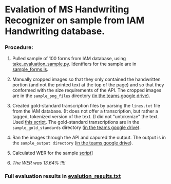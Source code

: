 # Evalation of MS   Handwriting Recognizer on sample from IAM Handwriting database.

### Procedure:
1. Pulled sample of 100 forms from IAM database, using [take_evaluation_sample.py](https://github.com/Linguistics575/575_OCR/blob/master/evaluation/IAM-evaluation-sample/take_evaluation_sample.py).  Identfiers for the sample are in [sample_forms.ls](https://github.com/Linguistics575/575_OCR/blob/master/evaluation/IAM-evaluation-sample/sample_forms.ls).

2. Manually cropped images so that they only contained the handwritten portion (and not the printed text at the top of the page) and so that they conformed with the size requirements of the API. The cropped images are in the `sample_png_files` directory ([in the teams google drive](https://drive.google.com/drive/u/1/folders/1U8530J601jAG38qjmLwACQY2XkU6Cjxs)).

3. Created gold-standard transcription files by parsing the `lines.txt` file from the IAM database.  (It does not offer a transcription, but rather a tagged, tokenized version of the text.  (I did not "untokenize" the text.  Used [this script](https://github.com/Linguistics575/575_OCR/blob/master/evaluation/IAM-evaluation-sample/create_IAM_gold_standards.py).  The gold-standard transcriptions are in the `sample_gold_standards` directory ([in the teams google drive](https://drive.google.com/drive/u/1/folders/1U8530J601jAG38qjmLwACQY2XkU6Cjxs)).

3. Ran the images through the API and capured the output.  The output is in the `sample_output directory` ([in the teams google drive](https://drive.google.com/drive/u/1/folders/1U8530J601jAG38qjmLwACQY2XkU6Cjxs)).

4. Calculated WER for the sample [script](https://github.com/Linguistics575/575_OCR/blob/master/evaluation/WER/wer.py)]

5. *The WER was 13.64% !!!!*

### Full evaluation results in [evalution_results.txt](https://github.com/Linguistics575/575_OCR/blob/master/evaluation/IAM-evaluation-sample/evalution_results.txt)
